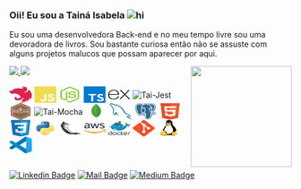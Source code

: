 ### Oii! Eu sou a Tainá Isabela <img src="https://user-images.githubusercontent.com/1303154/88677602-1635ba80-d120-11ea-84d8-d263ba5fc3c0.gif" width="28px" alt="hi">
Eu sou uma desenvolvedora Back-end e no meu tempo livre sou uma devoradora de livros. Sou bastante curiosa então não se assuste com alguns projetos malucos que possam aparecer por aqui.

<!--<img align="right" alt="Nanazinha" height="130" width="130" src="https://i.picasion.com/pic91/e3c47d8666c0e82cfb8f5f6b1201f472.gif">
-->
<div>
  <a href="https://github.com/TainaIsabela">
  <img height="180em" src="https://github-readme-stats.vercel.app/api?username=TainaIsabela&show_icons=true&theme=material-palenight&include_all_commits=true&count_private=true"/>
  <img height="180em" src="https://github-readme-stats.vercel.app/api/top-langs/?username=TainaIsabela&layout=compact&langs_count=9&theme=material-palenight"/>
  </a>
  <img height="180" width="180" align="right" src="https://i.picasion.com/pic92/88bd826175ef5ea87330895776008f8b.gif"/>
</div>

<div style="display: inline_block"><br>
  
  <img align="center" alt="Tai-Nest" height="30" width="40" src="https://github.com/devicons/devicon/blob/master/icons/nestjs/nestjs-plain.svg">
  <img align="center" alt="Tai-Js" height="30" width="40" src="https://github.com/devicons/devicon/blob/master/icons/javascript/javascript-plain.svg">
  <img align="center" alt="Tai-Node" height="30" width="40" src= "https://github.com/devicons/devicon/blob/master/icons/nodejs/nodejs-plain.svg">
  <img align="center" alt="Tai-Typescript" height="30" width="40" src= "https://github.com/devicons/devicon/blob/master/icons/typescript/typescript-plain.svg">
  <img align="center" alt="Tai-Express" height="30" width="40" src= "https://github.com/devicons/devicon/blob/master/icons/express/express-original.svg">
  <img align="center" alt="Tai-Jest" height="30" width="35" src="https://www.vectorlogo.zone/logos/jestjsio/jestjsio-icon.svg"/>
  <img align="center" alt="Tai-Mocha" height="30" width="40" src= "https://github.com/devicons/devicon/blob/master/icons/mocha/mocha-plain.svg">
  <img align="center" alt="Tai-Mocha" height="30" width="40" src="https://www.vectorlogo.zone/logos/graphql/graphql-icon.svg"/>
  <img align="center" alt="Tai-MongoDB" height="30" width="40" src= "https://github.com/devicons/devicon/blob/master/icons/mongodb/mongodb-original.svg">
  <img align="center" alt="Tai-MySQL" height="30" width="40" src= "https://github.com/devicons/devicon/blob/master/icons/mysql/mysql-original.svg">
  <img align="center" alt="Tai-PostSQL" height="30" width="40" src= "https://github.com/devicons/devicon/blob/master/icons/postgresql/postgresql-plain.svg">
  <img align="center" alt="Tai-HTML" height="30" width="40" src="https://github.com/devicons/devicon/blob/master/icons/html5/html5-original.svg">
  <img align="center" alt="Tai-CSS" height="30" width="40" src="https://github.com/devicons/devicon/blob/master/icons/css3/css3-original.svg">
  <img align="center" alt="Tai-Python" height="30" width="40" src="https://github.com/devicons/devicon/blob/master/icons/python/python-original.svg">
  <img align="center" alt="Tai-Flask" height="30" width="40" src="https://github.com/devicons/devicon/blob/master/icons/flask/flask-original.svg">
  <img align="center" alt="Tai-AWS" height="30" width="40" src="https://raw.githubusercontent.com/devicons/devicon/master/icons/amazonwebservices/amazonwebservices-original-wordmark.svg" />
  <img align="center" alt="Tai-Docker" height="30" width="40" src="https://raw.githubusercontent.com/devicons/devicon/master/icons/docker/docker-original-wordmark.svg" />
  <img align="center" alt="Tai-Git" height="30" width="40" src= "https://github.com/devicons/devicon/blob/master/icons/git/git-original.svg">
  <img align="center" alt="Tai-Linux" height="30" width="40" src="https://raw.githubusercontent.com/devicons/devicon/master/icons/linux/linux-original.svg">
  <img align="center" alt="Tai-Vscode" height="30" width="40" src= "https://github.com/devicons/devicon/blob/master/icons/vscode/vscode-original.svg">

</div>

##
  
[![Linkedin Badge](https://img.shields.io/badge/LinkedIn-0077B5?style=for-the-badge&logo=linkedin&logoColor=white)](https://www.linkedin.com/in/taina-isabela/)
[![Mail Badge](https://img.shields.io/badge/Gmail-D14836?style=for-the-badge&logo=gmail&logoColor=white)](mailto:tainaisabela9@gmail.com)
[![Medium Badge](https://img.shields.io/badge/Medium-12100E?style=for-the-badge&logo=medium&logoColor=white)](https://medium.com/@tainaisabela9)

<!--<img height="140em" align="left" src="https://github.com/TainaIsabela/TainaIsabela/blob/output/github-contribution-grid-snake.svg" /> -->



<!--
**TainaIsabela/TainaIsabela** is a ✨ _special_ ✨ repository because its `README.md` (this file) appears on your GitHub profile.

Here are some ideas to get you started:
- 🔭 Atualmente trabalho com Back-end.
- ⚡ Fato engraçado: Meu número da sorte é 9, mas eu não sou supersticiosa, é apenas uma coencidência.

- 🌱 I’m currently learning ...
- 👯 I’m looking to collaborate on ...
- 🤔 I’m looking for help with ...
- 💬 Ask me about ...
- 📫 How to reach me: ...
- 😄 Pronouns: ...
- ⚡ Fun fact: ...
-->
